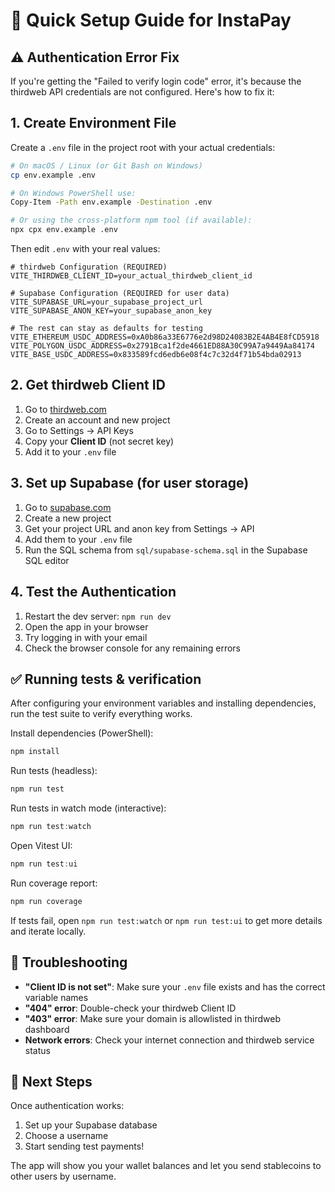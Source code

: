 # 🚀 Quick Setup Guide for InstaPay

## ⚠️ Authentication Error Fix

If you're getting the "Failed to verify login code" error, it's because the thirdweb API credentials are not configured. Here's how to fix it:

## 1. Create Environment File

Create a `.env` file in the project root with your actual credentials:

```bash
# On macOS / Linux (or Git Bash on Windows)
cp env.example .env

# On Windows PowerShell use:
Copy-Item -Path env.example -Destination .env

# Or using the cross-platform npm tool (if available):
npx cpx env.example .env
```

Then edit `.env` with your real values:

```env
# thirdweb Configuration (REQUIRED)
VITE_THIRDWEB_CLIENT_ID=your_actual_thirdweb_client_id

# Supabase Configuration (REQUIRED for user data)
VITE_SUPABASE_URL=your_supabase_project_url
VITE_SUPABASE_ANON_KEY=your_supabase_anon_key

# The rest can stay as defaults for testing
VITE_ETHEREUM_USDC_ADDRESS=0xA0b86a33E6776e2d98D24083B2E4AB4E8fCD5918
VITE_POLYGON_USDC_ADDRESS=0x2791Bca1f2de4661ED88A30C99A7a9449Aa84174
VITE_BASE_USDC_ADDRESS=0x833589fcd6edb6e08f4c7c32d4f71b54bda02913
```

## 2. Get thirdweb Client ID

1. Go to [thirdweb.com](https://thirdweb.com)
2. Create an account and new project
3. Go to Settings → API Keys
4. Copy your **Client ID** (not secret key)
5. Add it to your `.env` file

## 3. Set up Supabase (for user storage)

1. Go to [supabase.com](https://supabase.com)
2. Create a new project
3. Get your project URL and anon key from Settings → API
4. Add them to your `.env` file
5. Run the SQL schema from `sql/supabase-schema.sql` in the Supabase SQL editor

## 4. Test the Authentication

1. Restart the dev server: `npm run dev`
2. Open the app in your browser
3. Try logging in with your email
4. Check the browser console for any remaining errors

## ✅ Running tests & verification

After configuring your environment variables and installing dependencies, run the test suite to verify everything works.

Install dependencies (PowerShell):

```powershell
npm install
```

Run tests (headless):

```powershell
npm run test
```

Run tests in watch mode (interactive):

```powershell
npm run test:watch
```

Open Vitest UI:

```powershell
npm run test:ui
```

Run coverage report:

```powershell
npm run coverage
```

If tests fail, open `npm run test:watch` or `npm run test:ui` to get more details and iterate locally.

## 🔧 Troubleshooting

- **"Client ID is not set"**: Make sure your `.env` file exists and has the correct variable names
- **"404" error**: Double-check your thirdweb Client ID
- **"403" error**: Make sure your domain is allowlisted in thirdweb dashboard
- **Network errors**: Check your internet connection and thirdweb service status

## 📝 Next Steps

Once authentication works:
1. Set up your Supabase database
2. Choose a username
3. Start sending test payments!

The app will show you your wallet balances and let you send stablecoins to other users by username.
